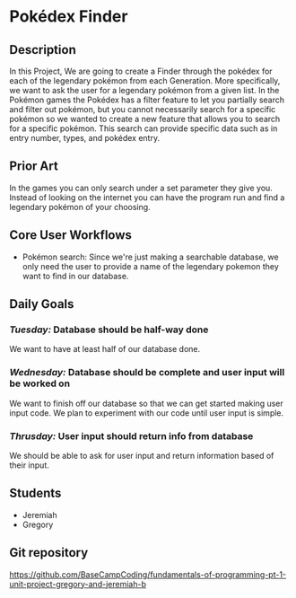 # Pokédex Finder
## Description
In this Project, We are going to create a Finder through the pokédex for each of the legendary pokémon from each Generation. 
More specifically, we want to ask the user for a legendary pokémon from a given list.
In the Pokémon games the Pokédex has a filter feature to let you  partially search and filter out pokémon, 
but you cannot necessarily search for a specific pokémon so we wanted to create a new feature that allows you to search for a specific pokémon.
This search can provide specific data such as in entry number, types, and pokédex entry.

## Prior Art
 In the games you can only search under a set parameter they give you. Instead of looking on the internet you can have the program run and find a legendary pokémon of your choosing. 
 
 ## Core User Workflows
 - Pokémon search: Since we're just making a searchable database, we only need the user to provide a name of the legendary pokemon they want to find in our database.
 
 ## Daily Goals
 
 ### *Tuesday:* Database should be half-way done
 We want to have at least half of our database done.
 
 ### *Wednesday:* Database should be complete and user input will be worked on
 We want to finish off our database so that we can get started making user input code. We plan to experiment with our code until user input is simple.
 
 ### *Thrusday:* User input should return info from database
 We should be able to ask for user input and return information based of their input. 
 
 
## Students
- Jeremiah
- Gregory

## Git repository
https://github.com/BaseCampCoding/fundamentals-of-programming-pt-1-unit-project-gregory-and-jeremiah-b
